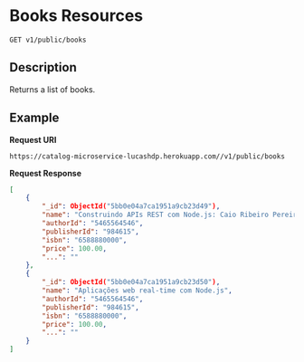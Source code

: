 # Books Resources

    GET v1/public/books

## Description
Returns a list of books.

## Example
**Request URI**

    https://catalog-microservice-lucashdp.herokuapp.com//v1/public/books

**Request Response**
``` json
[
    {
        "_id": ObjectId("5bb0e04a7ca1951a9cb23d49"),
        "name": "Construindo APIs REST com Node.js: Caio Ribeiro Pereira",
        "authorId": "5465564546",
        "publisherId": "984615",
        "isbn": "6588880000",
        "price": 100.00,
        "...": ""
    },
    {
        "_id": ObjectId("5bb0e04a7ca1951a9cb23d50"),
        "name": "Aplicações web real-time com Node.js",
        "authorId": "5465564546",
        "publisherId": "984615",
        "isbn": "6588880000",
        "price": 100.00,
        "...": ""
    }
]
```